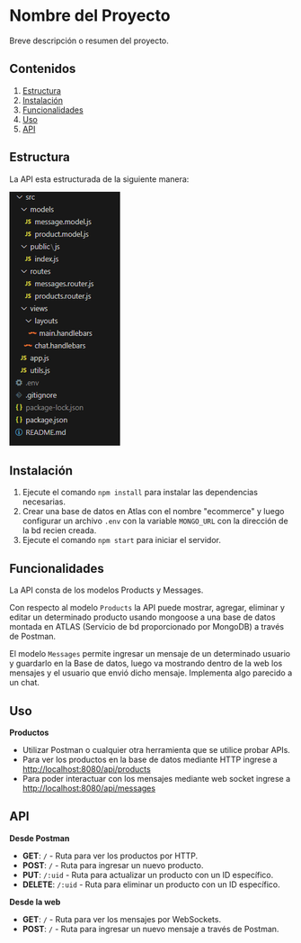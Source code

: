 # Nombre del Proyecto

Breve descripción o resumen del proyecto.

## Contenidos

1. [Estructura](#estructura)
2. [Instalación](#instalación)
3. [Funcionalidades](#funcionalidades)
4. [Uso](#uso)
5. [API](#api)


## Estructura

La API esta estructurada de la siguiente manera:
<div style="width: 3000px; margin: 0 auto;">
    <img src="estructura.png" alt="Texto alternativo">
</div>

## Instalación

1. Ejecute el comando `npm install` para instalar las dependencias necesarias.
2. Crear una base de datos en Atlas con el nombre "ecommerce" y luego configurar un archivo `.env` con la variable `MONGO_URL` con la dirección de la bd recien creada.
3. Ejecute el comando `npm start` para iniciar el servidor.

## Funcionalidades

La API consta de los modelos Products y Messages.

Con respecto al modelo `Products` la API puede mostrar, agregar, eliminar y editar un determinado producto usando mongoose a una base de datos montada en ATLAS (Servicio de bd proporcionado por MongoDB) a través de Postman.

El modelo `Messages` permite ingresar un mensaje de un determinado usuario y guardarlo en la Base de datos, luego va mostrando dentro de la web los mensajes y el usuario que envió dicho mensaje. Implementa algo parecido a un chat.

## Uso

**Productos**
- Utilizar Postman o cualquier otra herramienta que se utilice probar APIs.
- Para ver los productos en la base de datos mediante HTTP ingrese a [http://localhost:8080/api/products](http://localhost:8080/api/products)
- Para poder interactuar con los mensajes mediante web socket ingrese a [http://localhost:8080/api/messages](http://localhost:8080/api/messages)


## API

**Desde Postman**
- **GET**: `/` - Ruta para ver los productos por HTTP.
- **POST**: `/` - Ruta para ingresar un nuevo producto.
- **PUT**: `/:uid` - Ruta para actualizar un producto con un ID específico.
- **DELETE**: `/:uid` - Ruta para eliminar un producto con un ID específico. 

**Desde la web**
- **GET**: `/` - Ruta para ver los mensajes por WebSockets.
- **POST**: `/` - Ruta para ingresar un nuevo mensaje a través de Postman.